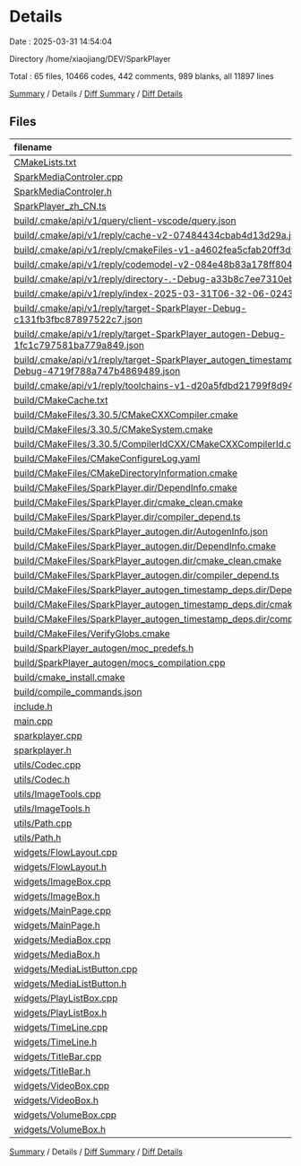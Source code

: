 # Details

Date : 2025-03-31 14:54:04

Directory /home/xiaojiang/DEV/SparkPlayer

Total : 65 files,  10466 codes, 442 comments, 989 blanks, all 11897 lines

[Summary](results.md) / Details / [Diff Summary](diff.md) / [Diff Details](diff-details.md)

## Files
| filename | language | code | comment | blank | total |
| :--- | :--- | ---: | ---: | ---: | ---: |
| [CMakeLists.txt](/CMakeLists.txt) | CMake | 83 | 10 | 19 | 112 |
| [SparkMediaControler.cpp](/SparkMediaControler.cpp) | C++ | 299 | 43 | 56 | 398 |
| [SparkMediaControler.h](/SparkMediaControler.h) | C++ | 73 | 54 | 30 | 157 |
| [SparkPlayer\_zh\_CN.ts](/SparkPlayer_zh_CN.ts) | TypeScript | 23 | 0 | 1 | 24 |
| [build/.cmake/api/v1/query/client-vscode/query.json](/build/.cmake/api/v1/query/client-vscode/query.json) | JSON | 1 | 0 | 0 | 1 |
| [build/.cmake/api/v1/reply/cache-v2-07484434cbab4d13d29a.json](/build/.cmake/api/v1/reply/cache-v2-07484434cbab4d13d29a.json) | JSON | 2,623 | 0 | 1 | 2,624 |
| [build/.cmake/api/v1/reply/cmakeFiles-v1-a4602fea5cfab20ff3d9.json](/build/.cmake/api/v1/reply/cmakeFiles-v1-a4602fea5cfab20ff3d9.json) | JSON | 681 | 0 | 1 | 682 |
| [build/.cmake/api/v1/reply/codemodel-v2-084e48b83a178ff804d3.json](/build/.cmake/api/v1/reply/codemodel-v2-084e48b83a178ff804d3.json) | JSON | 79 | 0 | 1 | 80 |
| [build/.cmake/api/v1/reply/directory-.-Debug-a33b8c7ee7310eb8de6a.json](/build/.cmake/api/v1/reply/directory-.-Debug-a33b8c7ee7310eb8de6a.json) | JSON | 45 | 0 | 1 | 46 |
| [build/.cmake/api/v1/reply/index-2025-03-31T06-32-06-0243.json](/build/.cmake/api/v1/reply/index-2025-03-31T06-32-06-0243.json) | JSON | 132 | 0 | 1 | 133 |
| [build/.cmake/api/v1/reply/target-SparkPlayer-Debug-c131fb3fbc87897522c7.json](/build/.cmake/api/v1/reply/target-SparkPlayer-Debug-c131fb3fbc87897522c7.json) | JSON | 932 | 0 | 1 | 933 |
| [build/.cmake/api/v1/reply/target-SparkPlayer\_autogen-Debug-1fc1c797581ba779a849.json](/build/.cmake/api/v1/reply/target-SparkPlayer_autogen-Debug-1fc1c797581ba779a849.json) | JSON | 71 | 0 | 1 | 72 |
| [build/.cmake/api/v1/reply/target-SparkPlayer\_autogen\_timestamp\_deps-Debug-4719f788a747b4869489.json](/build/.cmake/api/v1/reply/target-SparkPlayer_autogen_timestamp_deps-Debug-4719f788a747b4869489.json) | JSON | 27 | 0 | 1 | 28 |
| [build/.cmake/api/v1/reply/toolchains-v1-d20a5fdbd21799f8d94e.json](/build/.cmake/api/v1/reply/toolchains-v1-d20a5fdbd21799f8d94e.json) | JSON | 70 | 0 | 1 | 71 |
| [build/CMakeCache.txt](/build/CMakeCache.txt) | CMakeCache | 509 | 0 | 113 | 622 |
| [build/CMakeFiles/3.30.5/CMakeCXXCompiler.cmake](/build/CMakeFiles/3.30.5/CMakeCXXCompiler.cmake) | CMake | 76 | 2 | 24 | 102 |
| [build/CMakeFiles/3.30.5/CMakeSystem.cmake](/build/CMakeFiles/3.30.5/CMakeSystem.cmake) | CMake | 10 | 0 | 6 | 16 |
| [build/CMakeFiles/3.30.5/CompilerIdCXX/CMakeCXXCompilerId.cpp](/build/CMakeFiles/3.30.5/CompilerIdCXX/CMakeCXXCompilerId.cpp) | C++ | 707 | 62 | 151 | 920 |
| [build/CMakeFiles/CMakeConfigureLog.yaml](/build/CMakeFiles/CMakeConfigureLog.yaml) | YAML | 282 | 2 | 15 | 299 |
| [build/CMakeFiles/CMakeDirectoryInformation.cmake](/build/CMakeFiles/CMakeDirectoryInformation.cmake) | CMake | 7 | 5 | 5 | 17 |
| [build/CMakeFiles/SparkPlayer.dir/DependInfo.cmake](/build/CMakeFiles/SparkPlayer.dir/DependInfo.cmake) | CMake | 28 | 6 | 7 | 41 |
| [build/CMakeFiles/SparkPlayer.dir/cmake\_clean.cmake](/build/CMakeFiles/SparkPlayer.dir/cmake_clean.cmake) | CMake | 47 | 1 | 2 | 50 |
| [build/CMakeFiles/SparkPlayer.dir/compiler\_depend.ts](/build/CMakeFiles/SparkPlayer.dir/compiler_depend.ts) | TypeScript | 2 | 0 | 1 | 3 |
| [build/CMakeFiles/SparkPlayer\_autogen.dir/AutogenInfo.json](/build/CMakeFiles/SparkPlayer_autogen.dir/AutogenInfo.json) | JSON | 339 | 0 | 1 | 340 |
| [build/CMakeFiles/SparkPlayer\_autogen.dir/DependInfo.cmake](/build/CMakeFiles/SparkPlayer_autogen.dir/DependInfo.cmake) | CMake | 11 | 6 | 7 | 24 |
| [build/CMakeFiles/SparkPlayer\_autogen.dir/cmake\_clean.cmake](/build/CMakeFiles/SparkPlayer_autogen.dir/cmake_clean.cmake) | CMake | 9 | 1 | 2 | 12 |
| [build/CMakeFiles/SparkPlayer\_autogen.dir/compiler\_depend.ts](/build/CMakeFiles/SparkPlayer_autogen.dir/compiler_depend.ts) | TypeScript | 2 | 0 | 1 | 3 |
| [build/CMakeFiles/SparkPlayer\_autogen\_timestamp\_deps.dir/DependInfo.cmake](/build/CMakeFiles/SparkPlayer_autogen_timestamp_deps.dir/DependInfo.cmake) | CMake | 10 | 6 | 7 | 23 |
| [build/CMakeFiles/SparkPlayer\_autogen\_timestamp\_deps.dir/cmake\_clean.cmake](/build/CMakeFiles/SparkPlayer_autogen_timestamp_deps.dir/cmake_clean.cmake) | CMake | 3 | 1 | 2 | 6 |
| [build/CMakeFiles/SparkPlayer\_autogen\_timestamp\_deps.dir/compiler\_depend.ts](/build/CMakeFiles/SparkPlayer_autogen_timestamp_deps.dir/compiler_depend.ts) | TypeScript | 2 | 0 | 1 | 3 |
| [build/CMakeFiles/VerifyGlobs.cmake](/build/CMakeFiles/VerifyGlobs.cmake) | CMake | 172 | 20 | 19 | 211 |
| [build/SparkPlayer\_autogen/moc\_predefs.h](/build/SparkPlayer_autogen/moc_predefs.h) | C++ | 459 | 0 | 1 | 460 |
| [build/SparkPlayer\_autogen/mocs\_compilation.cpp](/build/SparkPlayer_autogen/mocs_compilation.cpp) | C++ | 9 | 1 | 1 | 11 |
| [build/cmake\_install.cmake](/build/cmake_install.cmake) | CMake | 62 | 7 | 10 | 79 |
| [build/compile\_commands.json](/build/compile_commands.json) | JSON | 104 | 0 | 0 | 104 |
| [include.h](/include.h) | C++ | 30 | 2 | 3 | 35 |
| [main.cpp](/main.cpp) | C++ | 43 | 2 | 4 | 49 |
| [sparkplayer.cpp](/sparkplayer.cpp) | C++ | 251 | 29 | 43 | 323 |
| [sparkplayer.h](/sparkplayer.h) | C++ | 53 | 2 | 15 | 70 |
| [utils/Codec.cpp](/utils/Codec.cpp) | C++ | 740 | 63 | 105 | 908 |
| [utils/Codec.h](/utils/Codec.h) | C++ | 141 | 10 | 33 | 184 |
| [utils/ImageTools.cpp](/utils/ImageTools.cpp) | C++ | 44 | 0 | 5 | 49 |
| [utils/ImageTools.h](/utils/ImageTools.h) | C++ | 16 | 2 | 3 | 21 |
| [utils/Path.cpp](/utils/Path.cpp) | C++ | 30 | 0 | 6 | 36 |
| [utils/Path.h](/utils/Path.h) | C++ | 19 | 0 | 3 | 22 |
| [widgets/FlowLayout.cpp](/widgets/FlowLayout.cpp) | C++ | 122 | 0 | 22 | 144 |
| [widgets/FlowLayout.h](/widgets/FlowLayout.h) | C++ | 32 | 78 | 21 | 131 |
| [widgets/ImageBox.cpp](/widgets/ImageBox.cpp) | C++ | 48 | 0 | 6 | 54 |
| [widgets/ImageBox.h](/widgets/ImageBox.h) | C++ | 22 | 0 | 9 | 31 |
| [widgets/MainPage.cpp](/widgets/MainPage.cpp) | C++ | 92 | 4 | 17 | 113 |
| [widgets/MainPage.h](/widgets/MainPage.h) | C++ | 48 | 1 | 21 | 70 |
| [widgets/MediaBox.cpp](/widgets/MediaBox.cpp) | C++ | 123 | 2 | 21 | 146 |
| [widgets/MediaBox.h](/widgets/MediaBox.h) | C++ | 33 | 0 | 17 | 50 |
| [widgets/MediaListButton.cpp](/widgets/MediaListButton.cpp) | C++ | 65 | 1 | 18 | 84 |
| [widgets/MediaListButton.h](/widgets/MediaListButton.h) | C++ | 26 | 1 | 10 | 37 |
| [widgets/PlayListBox.cpp](/widgets/PlayListBox.cpp) | C++ | 38 | 1 | 9 | 48 |
| [widgets/PlayListBox.h](/widgets/PlayListBox.h) | C++ | 19 | 0 | 8 | 27 |
| [widgets/TimeLine.cpp](/widgets/TimeLine.cpp) | C++ | 111 | 4 | 15 | 130 |
| [widgets/TimeLine.h](/widgets/TimeLine.h) | C++ | 24 | 0 | 9 | 33 |
| [widgets/TitleBar.cpp](/widgets/TitleBar.cpp) | C++ | 39 | 0 | 9 | 48 |
| [widgets/TitleBar.h](/widgets/TitleBar.h) | C++ | 18 | 0 | 10 | 28 |
| [widgets/VideoBox.cpp](/widgets/VideoBox.cpp) | C++ | 73 | 12 | 12 | 97 |
| [widgets/VideoBox.h](/widgets/VideoBox.h) | C++ | 26 | 0 | 11 | 37 |
| [widgets/VolumeBox.cpp](/widgets/VolumeBox.cpp) | C++ | 116 | 0 | 16 | 132 |
| [widgets/VolumeBox.h](/widgets/VolumeBox.h) | C++ | 35 | 1 | 17 | 53 |

[Summary](results.md) / Details / [Diff Summary](diff.md) / [Diff Details](diff-details.md)